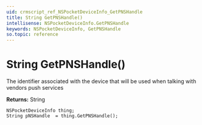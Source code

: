 ```yaml
---
uid: crmscript_ref_NSPocketDeviceInfo_GetPNSHandle
title: String GetPNSHandle()
intellisense: NSPocketDeviceInfo.GetPNSHandle
keywords: NSPocketDeviceInfo, GetPNSHandle
so.topic: reference
---
```


# String GetPNSHandle()

The identifier associated with the device that will be used when talking with vendors push services

**Returns:** String

```crmscript
NSPocketDeviceInfo thing;
String pNSHandle  = thing.GetPNSHandle();
```

